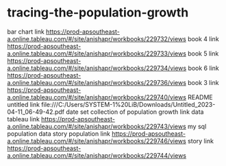 # tracing-the-population-growth


bar chart link https://prod-apsoutheast-a.online.tableau.com/#/site/anishapr/workbooks/229732/views
book 4 link https://prod-apsoutheast-a.online.tableau.com/#/site/anishapr/workbooks/229733/views
book 5 link https://prod-apsoutheast-a.online.tableau.com/#/site/anishapr/workbooks/229734/views 
book 6 link https://prod-apsoutheast-a.online.tableau.com/#/site/anishapr/workbooks/229736/views 
book 3  link https://prod-apsoutheast-a.online.tableau.com/#/site/anishapr/workbooks/229740/views 
README 
untitled link file:///C:/Users/SYSTEM-1%20LiB/Downloads/Untitled_2023-04-11_06-49-42.pdf
date set collection of population growth link 
data tableau link https://prod-apsoutheast-a.online.tableau.com/#/site/anishapr/workbooks/229743/views
my  sql population data 
story population link https://prod-apsoutheast-a.online.tableau.com/#/site/anishapr/workbooks/229746/views
story link https://prod-apsoutheast-a.online.tableau.com/#/site/anishapr/workbooks/229744/views
